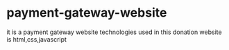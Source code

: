 # payment-gateway-website
it is a payment gateway website technologies used in this donation website is html,css,javascript
